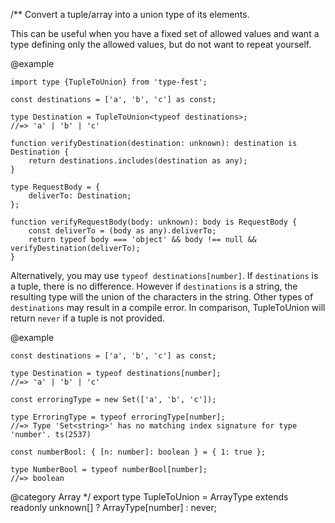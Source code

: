 /\*\*
Convert a tuple/array into a union type of its elements.

This can be useful when you have a fixed set of allowed values and want a type defining only the allowed values, but do not want to repeat yourself.

@example

    import type {TupleToUnion} from 'type-fest';

    const destinations = ['a', 'b', 'c'] as const;

    type Destination = TupleToUnion<typeof destinations>;
    //=> 'a' | 'b' | 'c'

    function verifyDestination(destination: unknown): destination is Destination {
        return destinations.includes(destination as any);
    }

    type RequestBody = {
        deliverTo: Destination;
    };

    function verifyRequestBody(body: unknown): body is RequestBody {
        const deliverTo = (body as any).deliverTo;
        return typeof body === 'object' && body !== null && verifyDestination(deliverTo);
    }

Alternatively, you may use `typeof destinations[number]`. If `destinations` is a tuple, there is no difference. However if `destinations` is a string, the resulting type will the union of the characters in the string. Other types of `destinations` may result in a compile error. In comparison, TupleToUnion will return `never` if a tuple is not provided.

@example

    const destinations = ['a', 'b', 'c'] as const;

    type Destination = typeof destinations[number];
    //=> 'a' | 'b' | 'c'

    const erroringType = new Set(['a', 'b', 'c']);

    type ErroringType = typeof erroringType[number];
    //=> Type 'Set<string>' has no matching index signature for type 'number'. ts(2537)

    const numberBool: { [n: number]: boolean } = { 1: true };

    type NumberBool = typeof numberBool[number];
    //=> boolean

@category Array
\*/
export type TupleToUnion<ArrayType> = ArrayType extends readonly unknown\[\] ? ArrayType\[number\] : never;
